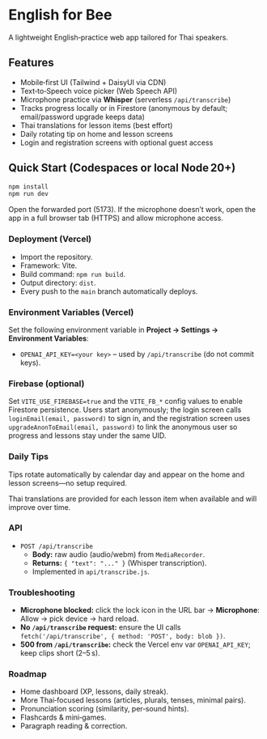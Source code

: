 # English for Bee

A lightweight English‑practice web app tailored for Thai speakers.

## Features

- Mobile‑first UI (Tailwind + DaisyUI via CDN)
- Text‑to‑Speech voice picker (Web Speech API)
- Microphone practice via **Whisper** (serverless `/api/transcribe`)
- Tracks progress locally or in Firestore (anonymous by default; email/password upgrade keeps data)
- Thai translations for lesson items (best effort)
- Daily rotating tip on home and lesson screens
- Login and registration screens with optional guest access

## Quick Start (Codespaces or local Node 20+)

```bash
npm install
npm run dev
```

Open the forwarded port (5173). If the microphone doesn’t work, open the app in a full browser tab (HTTPS) and allow microphone access.

### Deployment (Vercel)

- Import the repository.
- Framework: Vite.
- Build command: `npm run build`.
- Output directory: `dist`.
- Every push to the `main` branch automatically deploys.

### Environment Variables (Vercel)

Set the following environment variable in **Project → Settings → Environment Variables**:

- `OPENAI_API_KEY=<your key>` – used by `/api/transcribe` (do not commit keys).

### Firebase (optional)

Set `VITE_USE_FIREBASE=true` and the `VITE_FB_*` config values to enable Firestore persistence. Users start anonymously; the login screen calls `loginEmail(email, password)` to sign in, and the registration screen uses `upgradeAnonToEmail(email, password)` to link the anonymous user so progress and lessons stay under the same UID.

### Daily Tips

Tips rotate automatically by calendar day and appear on the home and lesson screens—no setup required.

Thai translations are provided for each lesson item when available and will improve over time.

### API

- `POST /api/transcribe`  
  - **Body:** raw audio (audio/webm) from `MediaRecorder`.  
  - **Returns:** `{ "text": "..." }` (Whisper transcription).  
  - Implemented in `api/transcribe.js`.

### Troubleshooting

- **Microphone blocked:** click the lock icon in the URL bar → **Microphone**: Allow → pick device → hard reload.  
- **No `/api/transcribe` request:** ensure the UI calls `fetch('/api/transcribe', { method: 'POST', body: blob })`.  
- **500 from `/api/transcribe`:** check the Vercel env var `OPENAI_API_KEY`; keep clips short (2–5 s).

### Roadmap

- Home dashboard (XP, lessons, daily streak).
- More Thai‑focused lessons (articles, plurals, tenses, minimal pairs).
- Pronunciation scoring (similarity, per‑sound hints).
- Flashcards & mini‑games.
- Paragraph reading & correction.
